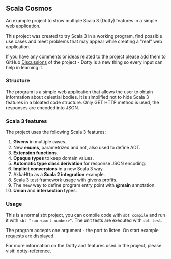 ## Scala Cosmos

An example project to show multiple Scala 3 (Dotty) features in a simple web application.

This project was created to try Scala 3 in a working program, find possible use cases and
meet problems that may appear while creating a "real" web application.

If you have any comments or ideas related to the project please add them to 
GitHub [Discussions](https://github.com/plewand/scala-cosmos/discussions) of the project - 
Dotty is a new thing so every input can help in learning it. 

### Structure

The program is a simple web application that allows the user to obtain information about celestial bodies.
It is simplified not to hide Scala 3 features in a bloated code structure.
Only GET HTTP method is used, the responses are encoded into JSON.

### Scala 3 features

The project uses the following Scala 3 features:

1. **Givens** in multiple cases.
2. New **enums**, parametrized and not, also used to define ADT.
3. **Extension functions**.
4. **Opaque types** to keep domain values.
5. **Automatic type class derivation** for response JSON encoding.
6. **Implicit conversions** in a new Scala 3 way.
7. AkkaHttp as a **Scala 2 integration** example.
8. Scala 3 test framework usage with givens profits.
9. The new way to define program entry point with **@main** annotation.
10. **Union** and **intersection** types.

### Usage

This is a normal sbt project, you can compile code with `sbt compile` and run it
with `sbt "run <port number>"`. The unit tests are executed with `sbt test`.

The program accepts one argument - the port to listen. On start example requests are displayed.

For more information on the Dotty and features used in the project, please visit:
[dotty-reference](https://dotty.epfl.ch/docs/reference/overview.html).
 
